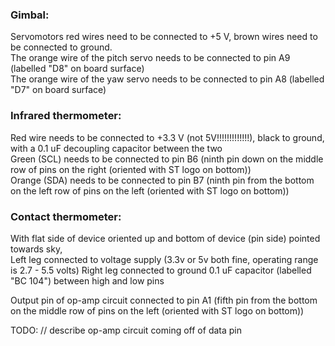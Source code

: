 
### **Gimbal:**  
Servomotors red wires need to be connected to +5 V, brown wires need to be connected to ground.  
The orange wire of the pitch servo needs to be connected to pin A9 (labelled "D8" on board surface)  
The orange wire of the yaw servo needs to be connected to pin A8 (labelled "D7" on board surface)  


### **Infrared thermometer:**  
Red wire needs to be connected to +3.3 V (not 5V!!!!!!!!!!!!!), black to ground, with a 0.1 uF decoupling capacitor between the two  
Green (SCL) needs to be connected to pin B6 (ninth pin down on the middle row of pins on the right (oriented with ST logo on bottom))  
Orange (SDA) needs to be connected to pin B7 (ninth pin from the bottom on the left row of pins on the left (oriented with ST logo on bottom))  

### **Contact thermometer:**  
With flat side of device oriented up and bottom of device (pin side) pointed towards sky,  
Left leg connected to voltage supply (3.3v or 5v both fine, operating range is 2.7 - 5.5 volts)
Right leg connected to ground
0.1 uF capacitor (labelled "BC 104") between high and low pins

Output pin of op-amp circuit connected to pin A1 (fifth pin from the bottom on the middle row of pins on the left (oriented with ST logo on bottom))

TODO: // describe op-amp circuit coming off of data pin